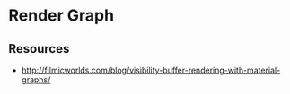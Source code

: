 
# Render Graph

## Resources

- http://filmicworlds.com/blog/visibility-buffer-rendering-with-material-graphs/